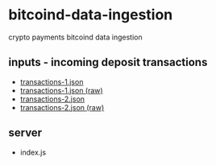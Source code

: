 # bitcoind-data-ingestion
crypto payments bitcoind data ingestion


## inputs - incoming deposit transactions

- [transactions-1.json](https://github.com/timxor/bitcoind-data-ingestion/blob/main/transactions-1.json)
- [transactions-1.json (raw)](https://raw.githubusercontent.com/timxor/bitcoind-data-ingestion/main/transactions-1.json)
- [transactions-2.json](https://github.com/timxor/bitcoind-data-ingestion/blob/main/transactions-2.json)
- [transactions-2.json (raw)](https://raw.githubusercontent.com/timxor/bitcoind-data-ingestion/main/transactions-2.json)


## server

- index.js
